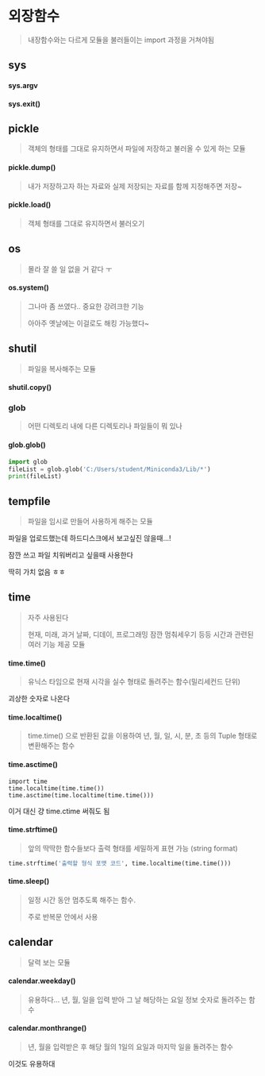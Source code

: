 # 외장함수



> 내장함수와는 다르게 모듈을 불러들이는 import 과정을 거쳐야됨



## sys

#### sys.argv



#### sys.exit()



## pickle

> 객체의 형태를 그대로 유지하면서 파일에 저장하고 불러올 수 있게 하는 모듈

#### pickle.dump()

> 내가 저장하고자 하는 자료와 실제 저장되는 자료를 함께 지정해주면 저장~

#### pickle.load()

> 객체 형태를 그대로 유지하면서 불러오기



## os

> 몰라 잘 쓸 일 없을 거 같다 ㅜ

#### os.system()

> 그나마 좀 쓰였다.. 중요한 강려크한 기능
>
> 아아주 옛날에는 이걸로도 해킹 가능했다~



## shutil

> 파일을 복사해주는 모듈

#### shutil.copy()



### glob

> 어떤 디렉토리 내에 다른 디렉토리나 파일들이 뭐 있나

#### glob.glob()

```python
import glob
fileList = glob.glob('C:/Users/student/Miniconda3/Lib/*')
print(fileList)
```



## tempfile

> 파일을 임시로 만들어 사용하게 해주는 모듈

파일을 업로드했는데 하드디스크에서 보고싶진 않을때...!

잠깐 쓰고 파일 치워버리고 싶을때 사용한다

딱히 가치 없음 ㅎㅎ



## time

> 자주 사용된다
>
> 현재, 미래, 과거 날짜, 디데이, 프로그래밍 잠깐 멈춰세우기 등등 시간과 관련된 여러 기능 제공 모듈

#### time.time()

> 유닉스 타임으로 현재 시각을 실수 형태로 돌려주는 함수(밀리세컨드 단위)

괴상한 숫자로 나온다



#### time.localtime()

>  time.time() 으로 반환된 값을 이용하여 년, 월, 일, 시, 분, 초 등의 Tuple 형태로 변환해주는 함수



####  time.asctime()

```
import time
time.localtime(time.time())
time.asctime(time.localtime(time.time()))
```

이거 대신 걍 time.ctime 써줘도 됨



#### time.strftime()

> 앞의 딱딱한 함수들보다 출력 형태를 세밀하게 표현 가능 (string format)

```python
time.strftime('출력할 형식 포맷 코드', time.localtime(time.time()))

```



#### time.sleep()

> 일정 시간 동안 멈추도록 해주는 함수. 
>
> 주로 반복문 안에서 사용



## calendar

> 달력 보는 모듈

#### calendar.weekday()

> 유용하다... 년, 월, 일을 입력 받아 그 날 해당하는 요일 정보 숫자로 돌려주는 함수



#### calendar.monthrange()

> 년, 월을 입력받은 후 해당 월의 1일의 요일과 마지막 일을 돌려주는 함수

이것도 유용하대



